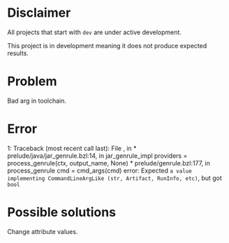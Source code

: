 # Disclaimer
All projects that start with `dev`
are under active development.

This project is in development meaning
it does not produce expected results.

# Problem
Bad arg in toolchain.

# Error
1: Traceback (most recent call last):
    File <builtin>, in <module>
    * prelude/java/jar_genrule.bzl:14, in jar_genrule_impl
        providers = process_genrule(ctx, output_name, None)
    * prelude/genrule.bzl:177, in process_genrule
        cmd = cmd_args(cmd)
  error: Expected `a value implementing CommandLineArgLike (str, Artifact, RunInfo, etc)`, but got `bool`

# Possible solutions
Change attribute values.